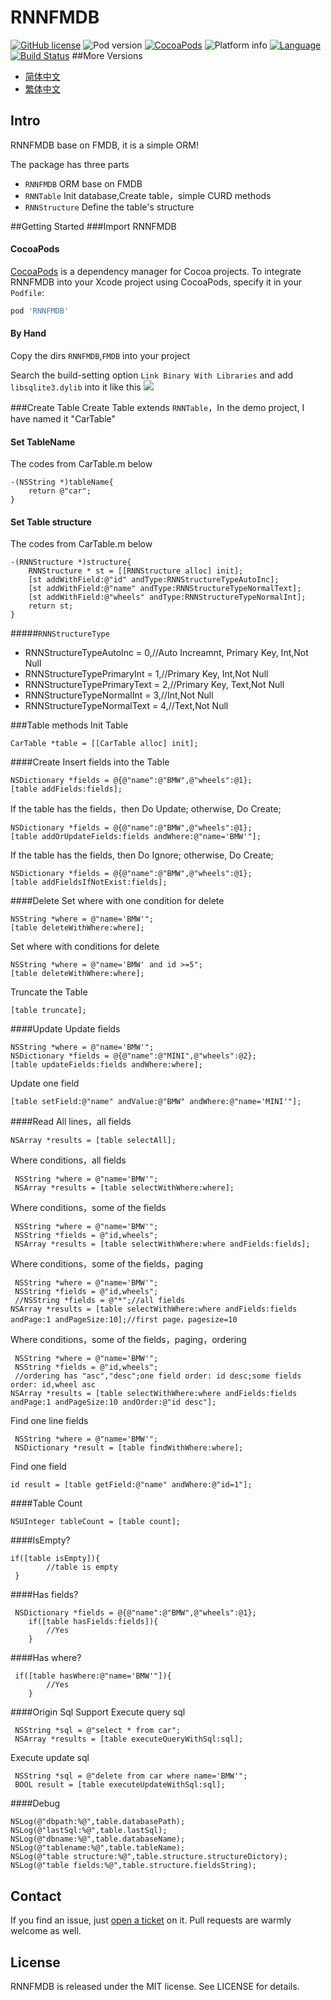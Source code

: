 RNNFMDB
==========

[![GitHub license](https://img.shields.io/badge/license-MIT-blue.svg)]()
![Pod version](http://img.shields.io/cocoapods/v/RNNFMDB.svg?style=flat)
[![CocoaPods](https://img.shields.io/cocoapods/metrics/doc-percent/RNNFMDB.svg)]()
![Platform info](http://img.shields.io/cocoapods/p/RNNFMDB.svg?style=flat)
[![Language](http://img.shields.io/badge/language-OC-brightgreen.svg?style=flat
)](https://en.wikipedia.org/wiki/Objective-C)
[![Build Status](https://api.travis-ci.org/renningning88/RNNFMDB.svg?branch=master)](https://travis-ci.org/renningning88/RNNFMDB)
##More Versions
* [简体中文](README_ZH.md) 
* [繁体中文](README_TW.md)

## Intro
RNNFMDB base on FMDB, it is a simple ORM!

The package has three parts
* `RNNFMDB`  ORM base on FMDB
* `RNNTable` Init database,Create table，simple CURD methods 
* `RNNStructure` Define the table's structure

##Getting Started
###Import RNNFMDB
#### CocoaPods

[CocoaPods](http://cocoapods.org) is a dependency manager for Cocoa projects.
To integrate RNNFMDB into your Xcode project using CocoaPods, specify it in your `Podfile`:

``` ruby
pod 'RNNFMDB'
```
#### By Hand
Copy the dirs `RNNFMDB`,`FMDB` into your project

Search the build-setting  option  `Link Binary With Libraries` and add `libsqlite3.dylib` into it like this
![](http://blog.devtang.com/images/key-value-store-setup.jpg)

###Create Table
Create Table extends `RNNTable`，In the demo project, I have named it "CarTable"
#### Set TableName
The codes from CarTable.m  below
```
-(NSString *)tableName{
    return @"car";
}
```
#### Set Table structure
The codes from CarTable.m  below
```
-(RNNStructure *)structure{
    RNNStructure * st = [[RNNStructure alloc] init];
    [st addWithField:@"id" andType:RNNStructureTypeAutoInc];
    [st addWithField:@"name" andType:RNNStructureTypeNormalText];
    [st addWithField:@"wheels" andType:RNNStructureTypeNormalInt];
    return st;
}
```
#####`RNNStructureType`
* RNNStructureTypeAutoInc = 0,//Auto Increamnt, Primary Key, Int,Not Null
* RNNStructureTypePrimaryInt = 1,//Primary Key, Int,Not Null
* RNNStructureTypePrimaryText = 2,//Primary Key, Text,Not Null
* RNNStructureTypeNormalInt = 3,//Int,Not Null
* RNNStructureTypeNormalText = 4,//Text,Not Null

###Table methods
Init Table
```
CarTable *table = [[CarTable alloc] init];
```
####Create 
Insert fields into the Table
```
NSDictionary *fields = @{@"name":@"BMW",@"wheels":@1}; 
[table addFields:fields];
```
If the table has the fields，then  Do Update; otherwise, Do Create;
```
NSDictionary *fields = @{@"name":@"BMW",@"wheels":@1};
[table addOrUpdateFields:fields andWhere:@"name='BMW'"];
```
If the table has the fields, then Do Ignore; otherwise, Do Create;
```
NSDictionary *fields = @{@"name":@"BMW",@"wheels":@1};
[table addFieldsIfNotExist:fields];
```
####Delete
Set where with one condition for delete
```
NSString *where = @"name='BMW'";
[table deleteWithWhere:where];
```
Set where with conditions for delete
```
NSString *where = @"name='BMW' and id >=5";
[table deleteWithWhere:where];
```
Truncate the Table
```
[table truncate];
```
####Update
Update fields
```
NSString *where = @"name='BMW'";
NSDictionary *fields = @{@"name":@"MINI",@"wheels":@2};
[table updateFields:fields andWhere:where];
```
Update one field
```
[table setField:@"name" andValue:@"BMW" andWhere:@"name='MINI'"];
```
####Read
All lines，all fields 
```
NSArray *results = [table selectAll];
```
Where conditions，all fields
```
 NSString *where = @"name='BMW'";
 NSArray *results = [table selectWithWhere:where];
```
Where conditions，some of the fields
```
 NSString *where = @"name='BMW'";
 NSString *fields = @"id,wheels";
 NSArray *results = [table selectWithWhere:where andFields:fields];
```
Where conditions，some of the fields，paging
```
 NSString *where = @"name='BMW'";
 NSString *fields = @"id,wheels";
 //NSString *fields = @"*";//all fields 
NSArray *results = [table selectWithWhere:where andFields:fields andPage:1 andPageSize:10];//first page，pagesize=10
```
Where conditions，some of the fields，paging，ordering
```
 NSString *where = @"name='BMW'";
 NSString *fields = @"id,wheels";
 //ordering has "asc","desc";one field order: id desc;some fields order: id,wheel asc
NSArray *results = [table selectWithWhere:where andFields:fields andPage:1 andPageSize:10 andOrder:@"id desc"];
```
Find one line fields
```
 NSString *where = @"name='BMW'";
 NSDictionary *result = [table findWithWhere:where];
```
Find one field
```
id result = [table getField:@"name" andWhere:@"id=1"];
```
####Table Count
```
NSUInteger tableCount = [table count];
```
####IsEmpty?
```
if([table isEmpty]){
        //table is empty
 }
```
####Has fields?
```
 NSDictionary *fields = @{@"name":@"BMW",@"wheels":@1};
    if([table hasFields:fields]){
        //Yes
    }
```
####Has where?
```
 if([table hasWhere:@"name='BMW'"]){
        //Yes
    }
```

####Origin Sql Support
Execute query sql
```
 NSString *sql = @"select * from car";
 NSArray *results = [table executeQueryWithSql:sql]; 
```
Execute update sql
```
 NSString *sql = @"delete from car where name='BMW'";
 BOOL result = [table executeUpdateWithSql:sql];
```

####Debug
```
NSLog(@"dbpath:%@",table.databasePath);
NSLog(@"lastSql:%@",table.lastSql);
NSLog(@"dbname:%@",table.databaseName);
NSLog(@"tablename:%@",table.tableName);
NSLog(@"table structure:%@",table.structure.structureDictory);
NSLog(@"table fields:%@",table.structure.fieldsString);
```

## Contact

If you find an issue, just [open a ticket](https://github.com/renningning88/RNNFMDB/issues/new) on it. Pull requests are warmly welcome as well.

## License

RNNFMDB is released under the MIT license. See LICENSE for details.
 
